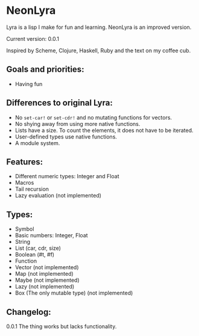 # NeonLyra

Lyra is a lisp I make for fun and learning. NeonLyra is an improved version.

Current version: 0.0.1

Inspired by Scheme, Clojure, Haskell, Ruby and the text on my coffee cub.

## Goals and priorities:

- Having fun

## Differences to original Lyra:

- No `set-car!` or `set-cdr!` and no mutating functions for vectors.  
- No shying away from using more native functions.  
- Lists have a size. To count the elements, it does not have to be iterated.  
- User-defined types use native functions.  
- A module system.  

## Features:

- Different numeric types: Integer and Float  
- Macros  
- Tail recursion  
- Lazy evaluation (not implemented)  

## Types:

- Symbol  
- Basic numbers: Integer, Float  
- String  
- List (car, cdr, size)  
- Boolean (#t, #f)  
- Function  
- Vector (not implemented)  
- Map (not implemented)  
- Maybe (not implemented)  
- Lazy (not implemented)  
- Box (The only mutable type) (not implemented)  



## Changelog:

0.0.1 The thing works but lacks functionality.  
